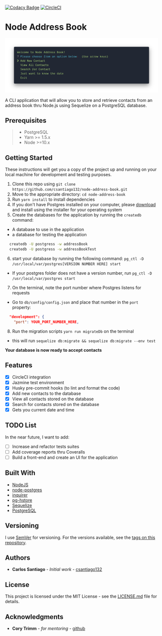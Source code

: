 [![Codacy Badge](https://api.codacy.com/project/badge/Grade/7afd2cdf1338428d9da297b38918d683)](https://app.codacy.com/app/csantiago132/node-address-book?utm_source=github.com&utm_medium=referral&utm_content=csantiago132/node-address-book&utm_campaign=Badge_Grade_Dashboard)
[![CircleCI](https://circleci.com/gh/csantiago132/node-address-book.svg?style=svg)](https://circleci.com/gh/csantiago132/node-address-book)

# Node Address Book

<p align="center"><img src="preview.png" alt="node-address-book preview"/></p>

A CLI application that will allow you to store and retrieve contacts from an
address book thru Node.js using Sequelize on a PostgreSQL database.

## Prerequisites

> - PostgreSQL
> - Yarn >= 1.5.x
> - Node >=10.x

## Getting Started

These instructions will get you a copy of the project up and running on your
local machine for development and testing purposes.

1. Clone this repo using
   `git clone https://github.com/csantiago132/node-address-book.git`
2. Move to the appropriate directory: `cd node-address-book`
3. Run `yarn install` to install dependencies
4. If you don't have Postgres installed on your computer, please
   [download](https://www.openscg.com/bigsql/postgresql/installers.jsp/) and
   install using the installer for your operating system
5. Create the databases for the application by running the `createdb` command:

- A database to use in the application
- a database for testing the application

```bash
  createdb -U postgress -w addressBook
  createdb -U postgress -w addressBookTest
```

6. start your database by running the following command:
   `pg_ctl -D /usr/local/var/postgres[VERSION NUMBER HERE] start`

- If your postgres folder does not have a version number, run
  `pg_ctl -D /usr/local/var/postgres start`

7. On the terminal, note the port number where Postgres listens for requests

- Go to `db/config/config.json` and place that number in the `port` property:

```json
  "development": {
    "port": YOUR_PORT_NUMBER_HERE,
```

8. Run the migration scripts `yarn run migrateDb` on the terminal

- this will run `sequelize db:migrate && sequelize db:migrate --env test`

**Your database is now ready to accept contacts**

## Features

- [x] CircleCI integration
- [x] Jazmine test environment
- [x] Husky pre-commit hooks (to lint and format the code)
- [x] Add new contacts to the database
- [x] View all contacts stored on the database
- [x] Search for contacts stored on the database
- [x] Gets you current date and time

## TODO List

In the near future, I want to add:

- [ ] Increase and refactor tests suites
- [ ] Add coverage reports thru Coveralls
- [ ] Build a front-end and create an UI for the application

## Built With

- [NodeJS](https://github.com/nodejs/node)
- [node-postgres](https://github.com/brianc/node-postgres)
- [inquirer](https://github.com/SBoudrias/Inquirer.js/)
- [pg-hstore](https://github.com/scarney81/pg-hstore)
- [Sequelize](https://github.com/sequelize/sequelize#readme)
- [PostgreSQL](https://www.openscg.com/bigsql/postgresql/installers.jsp/)

## Versioning

I use [SemVer](http://semver.org/) for versioning. For the versions available,
see the
[tags on this repository](https://github.com/csantiago132/node-address-book/releases).

## Authors

- **Carlos Santiago** - _Initial work_ -
  [csantiago132](https://github.com/csantiago132)

## License

This project is licensed under the MIT License - see the
[LICENSE.md](LICENSE.md) file for details.

## Acknowledgments

- **Cory Trimm** - _for mentoring_ - [github](https://github.com/ctrimm)
